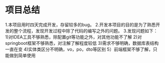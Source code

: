 # 项目总结
1.本项目用时四天完成开发，存留较多的bug。
2.开发本项目的目的是为了熟悉开发的整个流程，发现开发过程中除了代码的编写之外的问题。
3.发现问题如下：
		1)对IDEA工具不够熟悉，除配置git等功能之外，对其他功能不了解
		2)对springboot框架不够熟悉，对注解了解程度较低
		3)需求不够明确，数据库表结构一直在变
		4)实体类区分不明确，vo，po，dto等区别
		5）前端框架不够了解，只能做到简单使用
